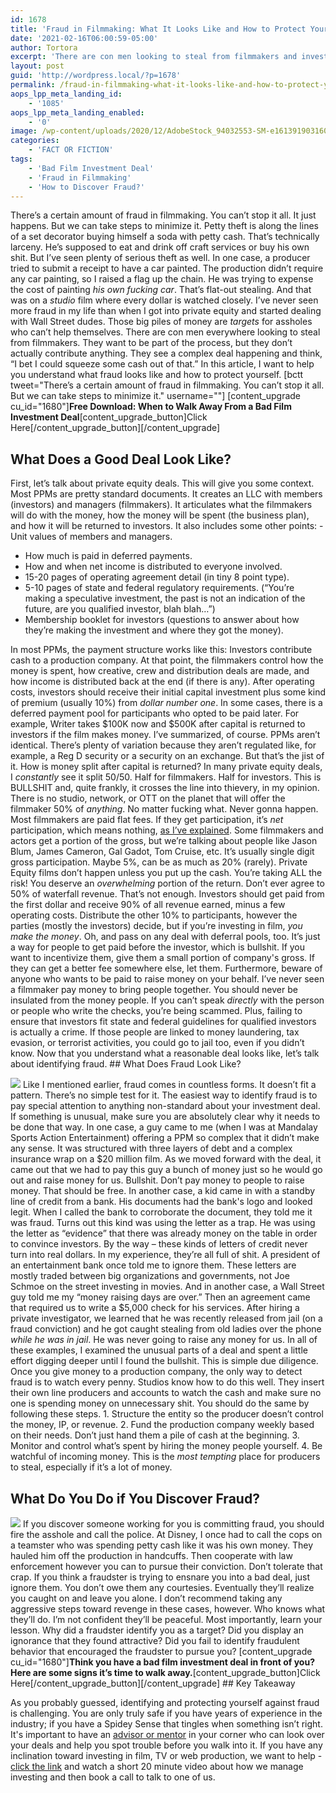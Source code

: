 ```yaml
---
id: 1678
title: 'Fraud in Filmmaking: What It Looks Like and How to Protect Yourself'
date: '2021-02-16T06:00:59-05:00'
author: Tortora
excerpt: 'There are con men looking to steal from filmmakers and investors.  In this article, I want to help you understand what fraud looks like and how to protect yourself. '
layout: post
guid: 'http://wordpress.local/?p=1678'
permalink: /fraud-in-filmmaking-what-it-looks-like-and-how-to-protect-yourself/
aops_lpp_meta_landing_id:
    - '1085'
aops_lpp_meta_landing_enabled:
    - '0'
image: /wp-content/uploads/2020/12/AdobeStock_94032553-SM-e1613919031605.jpg
categories:
    - 'FACT OR FICTION'
tags:
    - 'Bad Film Investment Deal'
    - 'Fraud in Filmmaking'
    - 'How to Discover Fraud?'
---
```


There’s a certain amount of fraud in filmmaking. You can’t stop it all. It just happens. But we can take steps to minimize it. Petty theft is along the lines of a set decorator buying himself a soda with petty cash. That’s technically larceny. He’s supposed to eat and drink off craft services or buy his own shit. But I’ve seen plenty of serious theft as well. In one case, a producer tried to submit a receipt to have a car painted. The production didn’t require any car painting, so I raised a flag up the chain. He was trying to expense the cost of painting *his own fucking car*. That’s flat-out stealing. And that was on a *studio* film where every dollar is watched closely. I’ve never seen more fraud in my life than when I got into private equity and started dealing with Wall Street dudes. Those big piles of money are *targets* for assholes who can’t help themselves. There are con men everywhere looking to steal from filmmakers. They want to be part of the process, but they don’t actually contribute anything. They see a complex deal happening and think, “I bet I could squeeze some cash out of that.” In this article, I want to help you understand what fraud looks like and how to protect yourself. \[bctt tweet="There’s a certain amount of fraud in filmmaking. You can’t stop it all. But we can take steps to minimize it." username=""\] \[content\_upgrade cu\_id="1680"\]**Free Download: When to Walk Away From a Bad Film Investment Deal**\[content\_upgrade\_button\]Click Here\[/content\_upgrade\_button\]\[/content\_upgrade\]

## What Does a Good Deal Look Like?

 First, let’s talk about private equity deals. This will give you some context. Most PPMs are pretty standard documents. It creates an LLC with members (investors) and managers (filmmakers). It articulates what the filmmakers will do with the money, how the money will be spent (the business plan), and how it will be returned to investors. It also includes some other points: - Unit values of members and managers.
- How much is paid in deferred payments.
- How and when net income is distributed to everyone involved.
- 15-20 pages of operating agreement detail (in tiny 8 point type).
- 5-10 pages of state and federal regulatory requirements. (“You’re making a speculative investment, the past is not an indication of the future, are you qualified investor, blah blah…”)
- Membership booklet for investors (questions to answer about how they’re making the investment and where they got the money).
 
 In most PPMs, the payment structure works like this: Investors contribute cash to a production company. At that point, the filmmakers control how the money is spent, how creative, crew and distribution deals are made, and how income is distributed back at the end (if there is any). After operating costs, investors should receive their initial capital investment plus some kind of premium (usually 10%) from *dollar number one*. In some cases, there is a deferred payment pool for participants who opted to be paid later. For example, Writer takes $100K now and $500K after capital is returned to investors if the film makes money. I’ve summarized, of course. PPMs aren’t identical. There’s plenty of variation because they aren’t regulated like, for example, a Reg D security or a security on an exchange. But that’s the jist of it. How is money split after capital is returned? In many private equity deals, I *constantly* see it split 50/50. Half for filmmakers. Half for investors. This is BULLSHIT and, quite frankly, it crosses the line into thievery, in my opinion. There is no studio, network, or OTT on the planet that will offer the filmmaker 50% of *anything*. No matter fucking what. Never gonna happen. Most filmmakers are paid flat fees. If they get participation, it’s *net* participation, which means nothing, [as I’ve explained](http://wordpress.local/hollywood-accounting-unethical-or-just-unusual/). Some filmmakers and actors get a portion of the gross, but we’re talking about people like Jason Blum, James Cameron, Gal Gadot, Tom Cruise, etc. It’s usually single digit gross participation. Maybe 5%, can be as much as 20% (rarely). Private Equity films don’t happen unless you put up the cash. You’re taking ALL the risk! You deserve an *overwhelming* portion of the return. Don’t ever agree to 50% of waterfall revenue. That’s not enough. Investors should get paid from the first dollar and receive 90% of all revenue earned, minus a few operating costs. Distribute the other 10% to participants, however the parties (mostly the investors) decide, but if you’re investing in film, *you make the money*. Oh, and pass on any deal with deferral pools, too. It’s just a way for people to get paid before the investor, which is bullshit. If you want to incentivize them, give them a small portion of company's gross. If they can get a better fee somewhere else, let them. Furthermore, beware of anyone who wants to be paid to raise money on your behalf. I’ve never seen a filmmaker pay money to bring people together. You should never be insulated from the money people. If you can’t speak *directly* with the person or people who write the checks, you’re being scammed. Plus, failing to ensure that investors fit state and federal guidelines for qualified investors is actually a crime. If those people are linked to money laundering, tax evasion, or terrorist activities, you could go to jail too, even if you didn’t know. Now that you understand what a reasonable deal looks like, let’s talk about identifying fraud. ## What Does Fraud Look Like?

 ![](http://wordpress.local/wp-content/uploads/2020/12/AdobeStock_174671081-SM.jpg) Like I mentioned earlier, fraud comes in countless forms. It doesn’t fit a pattern. There’s no simple test for it. The easiest way to identify fraud is to pay special attention to anything non-standard about your investment deal. If something is unusual, make sure you are absolutely clear why it needs to be done that way. In one case, a guy came to me (when I was at Mandalay Sports Action Entertainment) offering a PPM so complex that it didn’t make any sense. It was structured with three layers of debt and a complex insurance wrap on a $20 million film. As we moved forward with the deal, it came out that we had to pay this guy a bunch of money just so he would go out and raise money for us. Bullshit. Don’t pay money to people to raise money. That should be free. In another case, a kid came in with a standby line of credit from a bank. His documents had the bank's logo and looked legit. When I called the bank to corroborate the document, they told me it was fraud. Turns out this kind was using the letter as a trap. He was using the letter as “evidence” that there was already money on the table in order to convince investors. By the way – these kinds of letters of credit never turn into real dollars. In my experience, they’re all full of shit. A president of an entertainment bank once told me to ignore them. These letters are mostly traded between big organizations and governments, not Joe Schmoe on the street investing in movies. And in another case, a Wall Street guy told me my “money raising days are over.” Then an agreement came that required us to write a $5,000 check for his services. After hiring a private investigator, we learned that he was recently released from jail (on a fraud conviction) and he got caught stealing from old ladies over the phone *while he was in jail*. He was never going to raise any money for us. In all of these examples, I examined the unusual parts of a deal and spent a little effort digging deeper until I found the bullshit. This is simple due diligence. Once you give money to a production company, the only way to detect fraud is to watch every penny. Studios know how to do this well. They insert their own line producers and accounts to watch the cash and make sure no one is spending money on unnecessary shit. You should do the same by following these steps. 1. Structure the entity so the producer doesn’t control the money, IP, or revenue.
2. Fund the production company weekly based on their needs. Don’t just hand them a pile of cash at the beginning.
3. Monitor and control what’s spent by hiring the money people yourself.
4. Be watchful of incoming money. This is the *most tempting* place for producers to steal, especially if it’s a lot of money.

## What Do You Do if You Discover Fraud?

 ![](http://wordpress.local/wp-content/uploads/2020/12/AdobeStock_198551222-SM.jpg) If you discover someone working for you is committing fraud, you should fire the asshole and call the police. At Disney, I once had to call the cops on a teamster who was spending petty cash like it was his own money. They hauled him off the production in handcuffs. Then cooperate with law enforcement however you can to pursue their conviction. Don’t tolerate that crap. If you think a fraudster is trying to ensnare you into a bad deal, just ignore them. You don’t owe them any courtesies. Eventually they’ll realize you caught on and leave you alone. I don’t recommend taking any aggressive steps toward revenge in these cases, however. Who knows what they’ll do. I’m not confident they’ll be peaceful. Most importantly, learn your lesson. Why did a fraudster identify you as a target? Did you display an ignorance that they found attractive? Did you fail to identify fraudulent behavior that encouraged the fraudster to pursue you? \[content\_upgrade cu\_id="1680"\]**Think you have a bad film investment deal in front of you? Here are some signs it’s time to walk away.**\[content\_upgrade\_button\]Click Here\[/content\_upgrade\_button\]\[/content\_upgrade\] ## Key Takeaway

 As you probably guessed, identifying and protecting yourself against fraud is challenging. You are only truly safe if you have years of experience in the industry; if you have a Spidey Sense that tingles when something isn’t right. It's important to have an [advisor or mentor](https://invest.timtortora.com/investvidstart43468409) in your corner who can look over your deals and help you spot trouble before you walk into it. If you have any inclination toward investing in film, TV or web production, we want to help - [click the link](https://invest.timtortora.com/investvidstart43468409) and watch a short 20 minute video about how we manage investing and then book a call to talk to one of us.